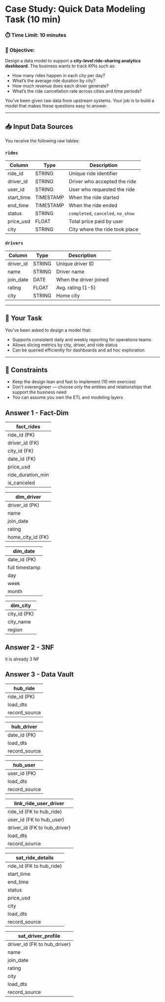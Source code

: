 # Case Study: Quick Data Modeling Task (10 min)

### ⏱️ Time Limit: 10 minutes

### 🎯 Objective:

Design a data model to support a **city-level ride-sharing analytics dashboard**. The business wants to track KPIs such as:

* How many rides happen in each city per day?
* What’s the average ride duration by city?
* How much revenue does each driver generate?
* What’s the ride cancellation rate across cities and time periods?

You’ve been given raw data from upstream systems. Your job is to build a model that makes these questions easy to answer.

---

## 📥 Input Data Sources

You receive the following raw tables:

### `rides`

| Column      | Type      | Description                        |
| ----------- | --------- | ---------------------------------- |
| ride\_id    | STRING    | Unique ride identifier             |
| driver\_id  | STRING    | Driver who accepted the ride       |
| user\_id    | STRING    | User who requested the ride        |
| start\_time | TIMESTAMP | When the ride started              |
| end\_time   | TIMESTAMP | When the ride ended                |
| status      | STRING    | `completed`, `canceled`, `no_show` |
| price\_usd  | FLOAT     | Total price paid by user           |
| city        | STRING    | City where the ride took place     |

### `drivers`

| Column     | Type   | Description            |
| ---------- | ------ | ---------------------- |
| driver\_id | STRING | Unique driver ID       |
| name       | STRING | Driver name            |
| join\_date | DATE   | When the driver joined |
| rating     | FLOAT  | Avg. rating (1-5)      |
| city       | STRING | Home city              |

---

## 🧩 Your Task

You’ve been asked to design a model that:

* Supports consistent daily and weekly reporting for operations teams
* Allows slicing metrics by city, driver, and ride status
* Can be queried efficiently for dashboards and ad hoc exploration

---

## 🚨 Constraints

* Keep the design lean and fast to implement (10 min exercise)
* Don't overengineer — choose only the entities and relationships that support the business need
* You can assume you own the ETL and modeling layers


## Answer 1 - Fact-Dim
| fact_rides |
| ----------- |
| ride_id (PK) |
| driver_id (FK) |
| city_id (FK) |
| date_id (FK) |
| price_usd |
| ride_duration_min |
| is_canceled |


| dim_driver |
| ----------- |
| driver_id (PK) |
| name |
| join_date |
| rating |
| home_city_id (FK) |

| dim_date |
| ----------- |
| date_id (PK) |
| full timestamp |
| day | 
| week |
| month |

| dim_city |
| ----------- |
| city_id (PK) |
| city_name |
| region |


## Answer 2 - 3NF
it is already 3 NF

## Answer 3 - Data Vault
| hub_ride |
| ----------- |
| ride_id (PK) |
| load_dts |
| record_source | 


| hub_driver |
| ----------- |
| date_id (PK) |
| load_dts |
| record_source | 

| hub_user |
| ----------- |
| user_id (PK) |
| load_dts |
| record_source |



| link_ride_user_driver |
| ----------- |
| ride_id (FK to hub_ride) |
| user_id (FK to hub_user) |
| driver_id (FK to hub_driver) |
| load_dts |
| record_source |


| sat_ride_details |
| ----------- |
| ride_id (FK to hub_ride) |
| start_time |
| end_time |
| status |
| price_usd |
| city |
| load_dts |
| record_source |


| sat_driver_profile |
| ----------- |
| driver_id (FK to hub_driver) |
| name |
| join_date |
| rating |
| city |
| load_dts |
| record_source |





